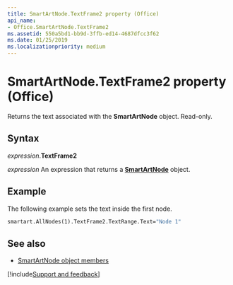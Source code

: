 ```yaml
---
title: SmartArtNode.TextFrame2 property (Office)
api_name:
- Office.SmartArtNode.TextFrame2
ms.assetid: 550a5bd1-bb9d-3ffb-ed14-4687dfcc3f62
ms.date: 01/25/2019
ms.localizationpriority: medium
---
```



# SmartArtNode.TextFrame2 property (Office)

Returns the text associated with the **SmartArtNode** object. Read-only.


## Syntax

_expression_.**TextFrame2**

_expression_ An expression that returns a **[SmartArtNode](Office.SmartArtNode.md)** object.


## Example

The following example sets the text inside the first node.


```vb
smartart.AllNodes(1).TextFrame2.TextRange.Text="Node 1"
```


## See also

- [SmartArtNode object members](overview/Library-Reference/smartartnode-members-office.md)



[!include[Support and feedback](~/includes/feedback-boilerplate.md)]